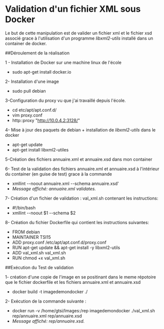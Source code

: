 Validation d'un fichier XML sous Docker
========================================

Le but de cette manipulation est de valider un fichier xml et le fichier xsd associé
grace à l'utilisation d'un programme *libxml2-utils* installé dans un container de docker.  


##Déroulement de la réalisation

1 - Installation de Docker sur une machine linux de l'école  
* sudo apt-get install docker.io

2- Installation d'une image  
* sudo pull debian
 
3-Configuration du proxy vu que j'ai travaillé depuis l'école.  
* cd etc/apt/apt.conf.d/  
* vim proxy.conf  
* http::proxy "http://10.0.4.2:3128/"
 
4- Mise à jour des paquets de debian + installation de *libxml2-utils* dans le docker  
* apt-get update  
* apt-get install libxml2-utiles

5-Création des fichiers annuaire.xml et annuaire.xsd dans mon container 

6- Test de la validation des fichiers annuaire.xml et annuaire.xsd à l'intérieur du container (en guise de test) grace à la commande  
* xmllint --noout annuaire.xml --schema annuaire.xsd'  
* *Message affiché: annuaire.xml validates.*
 
7- Création d'un fichier de validation : val_xml.sh contenant les instructions:  
* #!/bin/bash  
* xmllint --noout $1 --schema $2


8- Création du fichier Dockerfile qui contient les instructions suivantes:  
* FROM debian  
* MAINTAINER TSI15  
* ADD proxy.conf /etc/apt/apt.conf.d/proxy.conf  
* RUN apt-get update && apt-get install -y libxml2-utils  
* ADD val_xml.sh val_xml.sh  
* RUN chmod +x val_xml.sh


##Exécution du Test de validation

1- création d'une copie de  l'image en se positinant dans le meme répotoire que le fichier dockerfile et les fichiers annuaire.xml et annuaire.xsd  
* docker build -t imagedemondocker ./


2- Exécution de la commande suivante :  
* docker run -v /home/gtsi/Images:/rep imagedemondocker ./val_xml.sh rep/annuaire.xml rep/annuaire.xsd  
* *Message affiché: rep/annuaire.xsd.*
